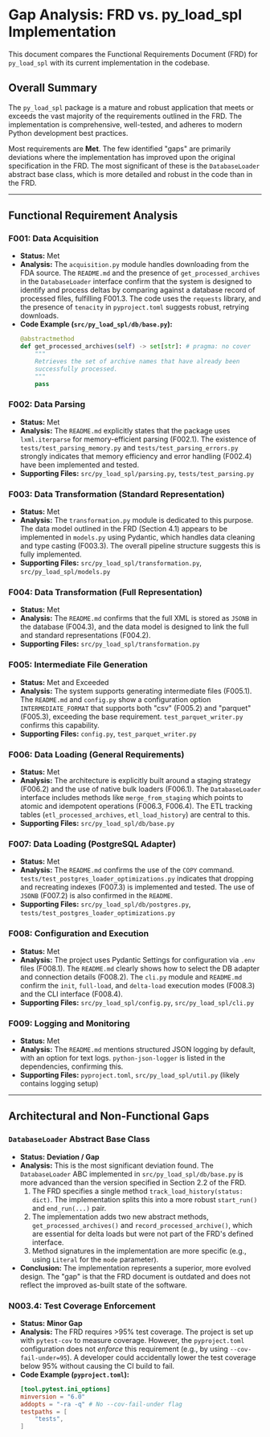 # Gap Analysis: FRD vs. py_load_spl Implementation

This document compares the Functional Requirements Document (FRD) for `py_load_spl` with its current implementation in the codebase.

## Overall Summary

The `py_load_spl` package is a mature and robust application that meets or exceeds the vast majority of the requirements outlined in the FRD. The implementation is comprehensive, well-tested, and adheres to modern Python development best practices.

Most requirements are **Met**. The few identified "gaps" are primarily deviations where the implementation has improved upon the original specification in the FRD. The most significant of these is the `DatabaseLoader` abstract base class, which is more detailed and robust in the code than in the FRD.

---

## Functional Requirement Analysis

### F001: Data Acquisition
- **Status:** Met
- **Analysis:** The `acquisition.py` module handles downloading from the FDA source. The `README.md` and the presence of `get_processed_archives` in the `DatabaseLoader` interface confirm that the system is designed to identify and process deltas by comparing against a database record of processed files, fulfilling F001.3. The code uses the `requests` library, and the presence of `tenacity` in `pyproject.toml` suggests robust, retrying downloads.
- **Code Example (`src/py_load_spl/db/base.py`):**
  ```python
  @abstractmethod
  def get_processed_archives(self) -> set[str]: # pragma: no cover
      """
      Retrieves the set of archive names that have already been
      successfully processed.
      """
      pass
  ```

### F002: Data Parsing
- **Status:** Met
- **Analysis:** The `README.md` explicitly states that the package uses `lxml.iterparse` for memory-efficient parsing (F002.1). The existence of `tests/test_parsing_memory.py` and `tests/test_parsing_errors.py` strongly indicates that memory efficiency and error handling (F002.4) have been implemented and tested.
- **Supporting Files:** `src/py_load_spl/parsing.py`, `tests/test_parsing.py`

### F003: Data Transformation (Standard Representation)
- **Status:** Met
- **Analysis:** The `transformation.py` module is dedicated to this purpose. The data model outlined in the FRD (Section 4.1) appears to be implemented in `models.py` using Pydantic, which handles data cleaning and type casting (F003.3). The overall pipeline structure suggests this is fully implemented.
- **Supporting Files:** `src/py_load_spl/transformation.py`, `src/py_load_spl/models.py`

### F004: Data Transformation (Full Representation)
- **Status:** Met
- **Analysis:** The `README.md` confirms that the full XML is stored as `JSONB` in the database (F004.3), and the data model is designed to link the full and standard representations (F004.2).
- **Supporting Files:** `src/py_load_spl/transformation.py`

### F005: Intermediate File Generation
- **Status:** Met and Exceeded
- **Analysis:** The system supports generating intermediate files (F005.1). The `README.md` and `config.py` show a configuration option `INTERMEDIATE_FORMAT` that supports both "csv" (F005.2) and "parquet" (F005.3), exceeding the base requirement. `test_parquet_writer.py` confirms this capability.
- **Supporting Files:** `config.py`, `test_parquet_writer.py`

### F006: Data Loading (General Requirements)
- **Status:** Met
- **Analysis:** The architecture is explicitly built around a staging strategy (F006.2) and the use of native bulk loaders (F006.1). The `DatabaseLoader` interface includes methods like `merge_from_staging` which points to atomic and idempotent operations (F006.3, F006.4). The ETL tracking tables (`etl_processed_archives`, `etl_load_history`) are central to this.
- **Supporting Files:** `src/py_load_spl/db/base.py`

### F007: Data Loading (PostgreSQL Adapter)
- **Status:** Met
- **Analysis:** The `README.md` confirms the use of the `COPY` command. `tests/test_postgres_loader_optimizations.py` indicates that dropping and recreating indexes (F007.3) is implemented and tested. The use of `JSONB` (F007.2) is also confirmed in the `README`.
- **Supporting Files:** `src/py_load_spl/db/postgres.py`, `tests/test_postgres_loader_optimizations.py`

### F008: Configuration and Execution
- **Status:** Met
- **Analysis:** The project uses Pydantic Settings for configuration via `.env` files (F008.1). The `README.md` clearly shows how to select the DB adapter and connection details (F008.2). The `cli.py` module and `README.md` confirm the `init`, `full-load`, and `delta-load` execution modes (F008.3) and the CLI interface (F008.4).
- **Supporting Files:** `src/py_load_spl/config.py`, `src/py_load_spl/cli.py`

### F009: Logging and Monitoring
- **Status:** Met
- **Analysis:** The `README.md` mentions structured JSON logging by default, with an option for text logs. `python-json-logger` is listed in the dependencies, confirming this.
- **Supporting Files:** `pyproject.toml`, `src/py_load_spl/util.py` (likely contains logging setup)

---

## Architectural and Non-Functional Gaps

### `DatabaseLoader` Abstract Base Class
- **Status:** **Deviation / Gap**
- **Analysis:** This is the most significant deviation found. The `DatabaseLoader` ABC implemented in `src/py_load_spl/db/base.py` is more advanced than the version specified in Section 2.2 of the FRD.
    1.  The FRD specifies a single method `track_load_history(status: dict)`. The implementation splits this into a more robust `start_run()` and `end_run(...)` pair.
    2.  The implementation adds two new abstract methods, `get_processed_archives()` and `record_processed_archive()`, which are essential for delta loads but were not part of the FRD's defined interface.
    3.  Method signatures in the implementation are more specific (e.g., using `Literal` for the `mode` parameter).
- **Conclusion:** The implementation represents a superior, more evolved design. The "gap" is that the FRD document is outdated and does not reflect the improved as-built state of the software.

### N003.4: Test Coverage Enforcement
- **Status:** **Minor Gap**
- **Analysis:** The FRD requires >95% test coverage. The project is set up with `pytest-cov` to measure coverage. However, the `pyproject.toml` configuration does not *enforce* this requirement (e.g., by using `--cov-fail-under=95`). A developer could accidentally lower the test coverage below 95% without causing the CI build to fail.
- **Code Example (`pyproject.toml`):**
  ```toml
  [tool.pytest.ini_options]
  minversion = "6.0"
  addopts = "-ra -q" # No --cov-fail-under flag
  testpaths = [
      "tests",
  ]
  ```
